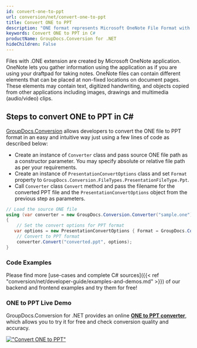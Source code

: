 ```yaml
---
id: convert-one-to-ppt
url: conversion/net/convert-one-to-ppt
title: Convert ONE to PPT
description: "ONE format represents Microsoft OneNote File Format with .one extension. Learn how to convert ONE to PPT file programmatically in C# language using GroupDocs.Conversion for .NET library."
keywords: Convert ONE to PPT in C#
productName: GroupDocs.Conversion for .NET
hideChildren: False
---
```


Files with .ONE extension are created by Microsoft OneNote application. OneNote lets you gather information using the application as if you are using your draftpad for taking notes. OneNote files can contain different elements that can be placed at non-fixed locations on document pages. These elements may contain text, digitized handwriting, and objects copied from other applications including images, drawings and multimedia (audio/video) clips.

## Steps to convert ONE to PPT in C#

[GroupDocs.Conversion](https://products.groupdocs.com/conversion/net) allows developers to convert the ONE file to PPT format in an easy and intuitive way just using a few lines of code as described below:

* Create an instance of `Converter` class and pass source ONE file path as a constructor parameter. You may specify absolute or relative file path as per your requirements. 
* Create an instance of `PresentationConvertOptions` class and set `Format` property to `GroupDocs.Conversion.FileTypes.PresentationFileType.Ppt`.
* Call `Converter` class `Convert` method and pass the filename for the converted PPT file and the `PresentationConvertOptions` object from the previous step as parameters.

```csharp
// Load the source ONE file
using (var converter = new GroupDocs.Conversion.Converter("sample.one"))
{
    // Set the convert options for PPT format
   var options = new PresentationConvertOptions { Format = GroupDocs.Conversion.FileTypes.PresentationFileType.Ppt };
    // Convert to PPT format
    converter.Convert("converted.ppt", options);
}
```

### Code Examples

Please find more [use-cases and complete C# sources]({{< ref "conversion/net/developer-guide/examples-and-demos.md" >}}) of our backend and frontend examples and try them for free!

### ONE to PPT Live Demo

GroupDocs.Conversion for .NET provides an online [**ONE to PPT converter**](https://products.groupdocs.app/conversion/one-to-ppt), which allows you to try it for free and check conversion quality and accuracy.

[!["Convert ONE to PPT"](conversion/net/images/convert-to-ppt/convert-one-to-ppt.png)](https://products.groupdocs.app/conversion/one-to-ppt)